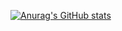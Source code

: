 [![Anurag's GitHub stats](https://github-readme-stats.vercel.app/api?username=Chi-Ruei&hide=stars&theme=onedark)](https://github.com/anuraghazra/github-readme-stats)
